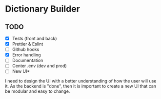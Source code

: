 # Dictionary Builder

## TODO
- [x] Tests (front and back)
- [x] Prettier & Eslint
- [ ] Github hooks
- [x] Error handling
- [ ] Documentation
- [ ] Center .env (dev and prod)
- [ ] New UI*

I need to design the UI with a better understanding of how the user will use it.
As the backend is "done", then it is important to create a new UI that can be modular and easy to change.
